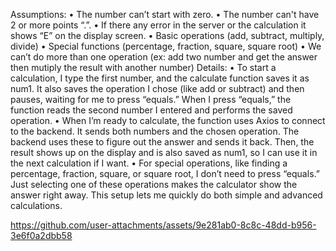 
Assumptions: 
• The number can’t start with zero. 
• The number can't have 2 or more points “.”. 
• If there any error in the server or the calculation it shows “E” on the display screen. 
• Basic operations (add, subtract, multiply, divide) 
• Special functions (percentage, fraction, square, square root) 
• We can’t do more than one operation (ex: add two number and get the answer then 
mutiply the result with another number) 
Details: 
• To start a calculation, I type the first number, and the calculate function saves it 
as num1. It also saves the operation I chose (like add or subtract) and then pauses, 
waiting for me to press “equals.” When I press “equals,” the function reads the 
second number I entered and performs the saved operation. 
• When I’m ready to calculate, the function uses Axios to connect to the backend. It 
sends both numbers and the chosen operation. The backend uses these to figure 
out the answer and sends it back. Then, the result shows up on the display and is 
also saved as num1, so I can use it in the next calculation if I want. 
• For special operations, like finding a percentage, fraction, square, or square root, I 
don’t need to press “equals.” Just selecting one of these operations makes the 
calculator show the answer right away. This setup lets me quickly do both simple 
and advanced calculations.

https://github.com/user-attachments/assets/9e281ab0-8c8c-48dd-b956-3e6f0a2dbb58


